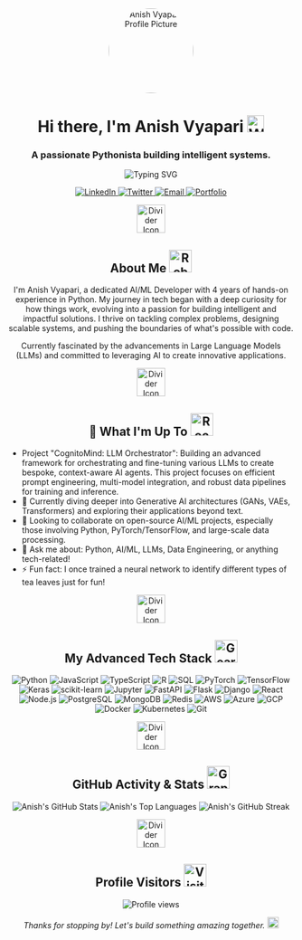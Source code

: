 <div align="center">
<!-- Hero Section with Typing Animation and Profile Picture -->
<a href="https://github.com/AnishVyapari">
<img src="https://avatars.githubusercontent.com/u/189999514?v=4" width="150px" alt="Anish Vyapari Profile Picture" style="border-radius:50%;">
</a>
<h1>
Hi there, I'm Anish Vyapari
<img src="https://media.giphy.com/media/hvKD2Gtm4rBf2B9J6G/giphy.gif" width="30px" alt="Waving hand emoji">
</h1>
<h3>
A passionate Pythonista building intelligent systems.
</h3>

<!-- Animated Typing Effect - Using an external service -->

<p>
<img src="https://readme-typing-svg.herokuapp.com?font=Fira+Code&size=24&pause=1000&color=F7DF1E&width=450&lines=4+Years+of+Python+Expertise!;Building+AI+%26+ML+Solutions;Exploring+the+World+of+LLMs;Open+Source+Enthusiast;" alt="Typing SVG">
</p>

<!-- Social Badges with hover effects (will be static on GitHub but still look good) -->

<p>
<a href="https://linkedin.com/in/YOUR_LINKEDIN_USERNAME" target="_blank">
<img src="https://img.shields.io/badge/-LinkedIn-0077B5?style=for-the-badge&logo=linkedin&logoColor=white" alt="LinkedIn">
</a>
<a href="https://twitter.com/YOUR_TWITTER_USERNAME" target="_blank">
<img src="https://img.shields.io/badge/-Twitter-1DA1F2?style=for-the-badge&logo=twitter&logoColor=white" alt="Twitter">
</a>
<a href="mailto:anishvyaparionline@gmail.com" target="_blank">
<img src="https://img.shields.io/badge/-Email-D14836?style=for-the-badge&logo=gmail&logoColor=white" alt="Email">
</a>
<a href="https://YOUR_PORTFOLIO_WEBSITE.com" target="_blank">
<img src="https://img.shields.io/badge/-Portfolio-343434?style=for-the-badge&logo=server&logoColor=white" alt="Portfolio">
</a>
</p>

<!-- Divider with an icon -->

<!-- -------------------------------------------------------------------------- -->

<p><img src="https://i.imgur.com/G5iE1d7.png" width="50" alt="Divider Icon"></p>
<!-- -------------------------------------------------------------------------- -->

<!-- About Me / Introduction -->

<h2>About Me <img src="https://media.giphy.com/media/JshU4d1rXz434zS1P8/giphy.gif" width="40px" alt="Robot emoji"></h2>
<p>
I'm Anish Vyapari, a dedicated AI/ML Developer with 4 years of hands-on experience in Python.
My journey in tech began with a deep curiosity for how things work, evolving into a passion for building intelligent and impactful solutions.
I thrive on tackling complex problems, designing scalable systems, and pushing the boundaries of what's possible with code.

Currently fascinated by the advancements in Large Language Models (LLMs) and committed to leveraging AI to create innovative applications.

</p>

<!-- Divider -->

<!-- -------------------------------------------------------------------------- -->

<p><img src="https://i.imgur.com/G5iE1d7.png" width="50" alt="Divider Icon"></p>
<!-- -------------------------------------------------------------------------- -->

<!-- What I'm Currently Working On -->

<h2>🚀 What I'm Up To <img src="https://media.giphy.com/media/oGD3yVWj4KqM/giphy.gif" width="40px" alt="Rocket emoji"></h2>
<ul align="left">
<li>
Project "CognitoMind: LLM Orchestrator": Building an advanced framework for orchestrating and fine-tuning various LLMs to create bespoke, context-aware AI agents.
This project focuses on efficient prompt engineering, multi-model integration, and robust data pipelines for training and inference.
</li>
<li>
🌱 Currently diving deeper into Generative AI architectures (GANs, VAEs, Transformers) and exploring their applications beyond text.
</li>
<li>
👯 Looking to collaborate on open-source AI/ML projects, especially those involving Python, PyTorch/TensorFlow, and large-scale data processing.
</li>
<li>💬 Ask me about: Python, AI/ML, LLMs, Data Engineering, or anything tech-related!
</li>
<li>⚡ Fun fact: I once trained a neural network to identify different types of tea leaves just for fun!
</li>
</ul>

<!-- Divider -->

<!-- -------------------------------------------------------------------------- -->

<p><img src="https://i.imgur.com/G5iE1d7.png" width="50" alt="Divider Icon"></p>
<!-- -------------------------------------------------------------------------- -->

<!-- Tech Stack -->

<h2>My Advanced Tech Stack <img src="https://media.giphy.com/media/L05HMSJ6jSj2w/giphy.gif" width="40px" alt="Gear emoji"></h2>
<p align="center">
<!-- Programming Languages -->
<img src="https://img.shields.io/badge/Python-3776AB?style=for-the-badge&logo=python&logoColor=white" alt="Python">
<img src="https://img.shields.io/badge/JavaScript-F7DF1E?style=for-the-badge&logo=javascript&logoColor=black" alt="JavaScript">
<img src="https://img.shields.io/badge/TypeScript-3178C6?style=for-the-badge&logo=typescript&logoColor=white" alt="TypeScript">
<img src="https://img.shields.io/badge/R-276DC3?style=for-the-badge&logo=r&logoColor=white" alt="R">
<img src="https://img.shields.io/badge/SQL-4479A1?style=for-the-badge&logo=mysql&logoColor=white" alt="SQL">

<!-- AI/ML Frameworks -->

<img src="https://img.shields.io/badge/PyTorch-EE4C2C?style=for-the-badge&logo=pytorch&logoColor=white" alt="PyTorch">
<img src="https://img.shields.io/badge/TensorFlow-FF6F00?style=for-the-badge&logo=tensorflow&logoColor=white" alt="TensorFlow">
<img src="https://img.shields.io/badge/Keras-D00000?style=for-the-badge&logo=keras&logoColor=white" alt="Keras">
<img src="https://img.shields.io/badge/scikit--learn-F7931E?style=for-the-badge&logo=scikit-learn&logoColor=white" alt="scikit-learn">
<img src="https://img.shields.io/badge/Jupyter-F37626?style=for-the-badge&logo=jupyter&logoColor=white" alt="Jupyter">

<!-- Web Frameworks / APIs -->

<img src="https://img.shields.io/badge/FastAPI-009688?style=for-the-badge&logo=fastapi&logoColor=white" alt="FastAPI">
<img src="https://img.shields.io/badge/Flask-000000?style=for-the-badge&logo=flask&logoColor=white" alt="Flask">
<img src="https://img.shields.io/badge/Django-092E20?style=for-the-badge&logo=django&logoColor=white" alt="Django">
<img src="https://img.shields.io/badge/React-61DAFB?style=for-the-badge&logo=react&logoColor=black" alt="React">
<img src="https.img.shields.io/badge/Node.js-339933?style=for-the-badge&logo=node.js&logoColor=white" alt="Node.js">

<!-- Databases -->

<img src="https://img.shields.io/badge/PostgreSQL-316192?style=for-the-badge&logo=postgresql&logoColor=white" alt="PostgreSQL">
<img src="https://img.shields.io/badge/MongoDB-47A248?style=for-the-badge&logo=mongodb&logoColor=white" alt="MongoDB">
<img src="https://img.shields.io/badge/Redis-CC0000?style=for-the-badge&logo=redis&logoColor=white" alt="Redis">

<!-- Cloud & DevOps -->

<img src="https://img.shields.io/badge/AWS-232F3E?style=for-the-badge&logo=amazon-aws&logoColor=white" alt="AWS">
<img src="https://img.shields.io/badge/Azure-0078D4?style=for-the-badge&logo=microsoft-azure&logoColor=white" alt="Azure">
<img src="https://img.shields.io/badge/GCP-4285F4?style=for-the-badge&logo=google-cloud&logoColor=white" alt="GCP">
<img src="https://img.shields.io/badge/Docker-2496ED?style=for-the-badge&logo=docker&logoColor=white" alt="Docker">
<img src="https://img.shields.io/badge/Kubernetes-326CE5?style=for-the-badge&logo=kubernetes&logoColor=white" alt="Kubernetes">
<img src="https://img.shields.io/badge/Git-F05032?style=for-the-badge&logo=git&logoColor=white" alt="Git">
</p>

<!-- Divider -->

<!-- -------------------------------------------------------------------------- -->

<p><img src="https://i.imgur.com/G5iE1d7.png" width="50" alt="Divider Icon"></p>
<!-- -------------------------------------------------------------------------- -->

<!-- GitHub Stats -->

<h2>GitHub Activity & Stats <img src="https://media.giphy.com/media/26n6Gx17G4qWpQWjK/giphy.gif" width="40px" alt="Graph emoji"></h2>
<p align="center">
<!-- Main Stats Card -->
<img src="https://github-readme-stats.vercel.app/api?username=AnishVyapari&show_icons=true&theme=dark&include_all_commits=true&count_private=true&line_height=20&hide_border=true" alt="Anish's GitHub Stats" />

<!-- Top Languages Card -->

<img src="https://github-readme-stats.vercel.app/api/top-langs/?username=AnishVyapari&layout=compact&theme=dark&hide_border=true&card_width=320" alt="Anish's Top Languages" />

<!-- Streak Stats Card -->

<img src="https://github-readme-streak-stats.herokuapp.com/?user=AnishVyapari&theme=dark&hide_border=true" alt="Anish's GitHub Streak" />
</p>

<!-- Divider -->

<!-- -------------------------------------------------------------------------- -->

<p><img src="https://i.imgur.com/G5iE1d7.png" width="50" alt="Divider Icon"></p>
<!-- -------------------------------------------------------------------------- -->

<!-- Visitor Counter -->

<h2>Profile Visitors <img src="https://media.giphy.com/media/l4pT0EwFv5jV4N5a0/giphy.gif" width="40px" alt="Visitor counter emoji"></h2>
<p>
<img src="httpsS://komarev.com/ghpvc/?username=AnishVyapari&color=blueviolet&style=for-the-badge&label=PROFILE+VIEWS" alt="Profile views">
</p>

<!-- Footer with a small thank you -->

<p><em>Thanks for stopping by! Let's build something amazing together. <img src="https://media.giphy.com/media/ZXrL3uW1V6y3S/giphy.gif" width="20px" alt="Sparkle emoji"></em></p>

</div>
